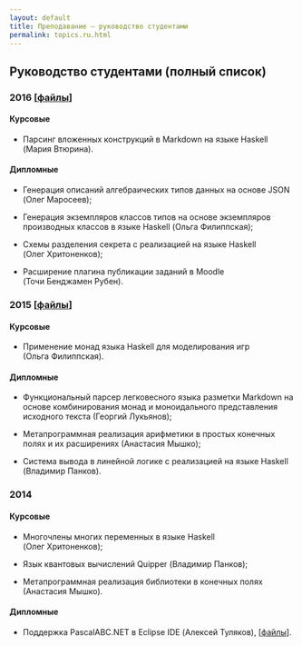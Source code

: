 ```yaml
---
layout: default
title: Преподавание — руководство студентами
permalink: topics.ru.html
---
```

## Руководство студентами (полный список) 

### 2016 [[файлы](Edu/tutoring/2016/)]

#### Курсовые 

* Парсинг вложенных конструкций в Markdown на языке Haskell (Мария Втюрина).

#### Дипломные

* Генерация описаний алгебраических типов данных на основе JSON (Олег Маросеев);

* Генерация экземпляров классов типов на основе экземпляров производных классов в языке Haskell (Ольга Филиппская);

* Схемы разделения секрета с реализацией на языке Haskell (Олег Хритоненков);

* Расширение плагина публикации заданий в Moodle (Точи Бенджамен Рубен).

### 2015 [[файлы](Edu/tutoring/2015/)]

#### Курсовые 

* Применение монад языка Haskell для моделирования игр (Ольга Филиппская).

#### Дипломные

* Функциональный парсер легковесного языка разметки Markdown на основе комбинирования монад и моноидального представления исходного текста (Георгий Лукьянов);

* Метапрограммная реализация арифметики в простых конечных полях и их расширениях (Анастасия Мышко);

* Система вывода в линейной логике с реализацией на языке Haskell (Владимир Панков).

### 2014

#### Курсовые 

* Многочлены многих переменных в языке Haskell (Олег Хритоненков);

* Язык квантовых вычислений Quipper (Владимир Панков);

* Метапрограммная реализация библиотеки в конечных полях (Анастасия Мышко).

#### Дипломные

* Поддержка PascalABC.NET в Eclipse IDE (Алексей Туляков), [[файлы](Edu/tutoring/Tulyakov-2014/)].

